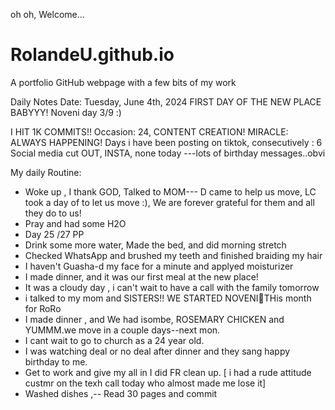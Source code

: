 oh oh, Welcome...
# RolandeU.github.io
A portfolio GitHub webpage with a few bits of my work

Daily Notes
Date: Tuesday, June 4th, 2024
FIRST DAY OF THE NEW PLACE BABYYY!
Noveni day 3/9 :)

I HIT 1K COMMITS!!
Occasion: 24, CONTENT CREATION!
MIRACLE: ALWAYS HAPPENING!
Days i have been posting on tiktok, consecutively : 6
Social media cut OUT, INSTA, none today ---lots of birthday messages..obvi 

My daily Routine:
- Woke up , I thank GOD, Talked to MOM--- D came to help us move, LC took a day of to let us move :), We are forever grateful for them and all they do to us!
- Pray and had some H2O
- Day 25 /27 PP 
- Drink some more water, Made the bed, and did morning stretch
- Checked WhatsApp and brushed my teeth and finished braiding my hair
- I haven't Guasha-d my face for a minute and applyed moisturizer
- I made dinner, and it was our first meal at the new place!
- It was a cloudy day , i can't wait to have a call with the family tomorrow
- i talked to my mom and SISTERS!! WE STARTED NOVENI🥹THis month for RoRo
- I made dinner , and We had isombe, ROSEMARY CHICKEN and YUMMM.we move in a couple days--next mon.
- I cant wait to go to church as a 24 year old.
- I was watching deal or no deal after dinner and they sang happy birthday to me.
- Get to work and give my all in I did FR clean up.
[ i had a rude attitude custmr on the texh call today who almost made me lose it]
- Washed dishes ,-- Read 30 pages and commit


